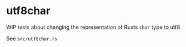 utf8char
===============

WIP tests about changing the representation of Rusts `char` type to utf8

See `src/utf8char.rs`

